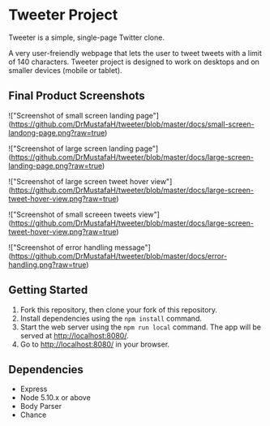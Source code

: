 # Tweeter Project

Tweeter is a simple, single-page Twitter clone.

A very user-freiendly webpage that lets the user to tweet tweets with a limit of 140 characters. Tweeter project is designed to work on desktops and on smaller devices (mobile or tablet).


## Final Product Screenshots

!["Screenshot of small screen landing page"] (https://github.com/DrMustafaH/tweeter/blob/master/docs/small-screen-landong-page.png?raw=true)

!["Screenshot of large screen landing page"] (https://github.com/DrMustafaH/tweeter/blob/master/docs/large-screen-landing-page.png?raw=true)

!["Screenshot of large screen tweet hover view"] (https://github.com/DrMustafaH/tweeter/blob/master/docs/large-screen-tweet-hover-view.png?raw=true)

!["Screenshot of small screeen tweets view"] (https://github.com/DrMustafaH/tweeter/blob/master/docs/large-screen-tweet-hover-view.png?raw=true)

!["Screenshot of error handling message"] (https://github.com/DrMustafaH/tweeter/blob/master/docs/error-handling.png?raw=true)




## Getting Started

1. Fork this repository, then clone your fork of this repository.
2. Install dependencies using the `npm install` command.
3. Start the web server using the `npm run local` command. The app will be served at <http://localhost:8080/>.
4. Go to <http://localhost:8080/> in your browser.

## Dependencies

- Express
- Node 5.10.x or above
- Body Parser
- Chance
